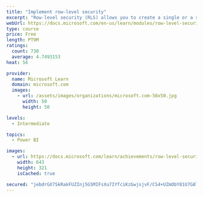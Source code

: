 ```yaml
---
title: "Implement row-level security"
excerpt: "Row-level security (RLS) allows you to create a single or a set of reports that targets data for a specific user. In this module, you will learn how to implement RLS by using either a static or dynamic method and how Microsoft Power BI simplifies testing RLS in Power BI Desktop and Power BI service."
webUrl: https://docs.microsoft.com/en-us/learn/modules/row-level-security-power-bi/
type: course
price: Free
length: PT9M
ratings:
  count: 730
  average: 4.7493153
heat: 56

provider:
  name: Microsoft Learn
  domain: microsoft.com
  images:
    - url: /assets/images/organizations/microsoft.com-50x50.jpg
      width: 50
      height: 50

levels:
  - Intermediate

topics:
  - Power BI

images:
  - url: https://docs.microsoft.com/learn/achievements/row-level-security-power-bi-social.png
    width: 643
    height: 321
    isCached: true

secured: "jebdrGX7SkRakFUZInj5G5MIFsXu7IYfciKzGwjsjvF/CS4+UZmObY81U7G8lepxlUKupb8M7KeolaPT0dQbBdus+CkvoLLwmMXPlDF3luk0NY27tIux/svfPxrFd5PKVZpGkmj/S4xQtyazFGMHEByzcWo36iq08wMpcVk+QJH9Koe+kApnG/j10SSIMZ9G5iZY2vAV3gn25994xttBVupzMsU6ER0N+fH5BHOG1Hyulu57mvnUCKSCkqkKlBQLwV6p5HR254R266y6Qrv6T29+BD1BkHx1fNfahAAo6eeEn5C72FUlw5xMJIX5eMFwJ/D1KtIBwXJY+i0A3nBR7nyVDNwtIMtr0yVLMOlXBpFWOjpdnI+708VBZByM4EIqyCvFxXHwKoMVI9DF69UEcu5FNb4/u1oawA8VSkVF/M4=;lZc4m2+Rn6cVnMgXSYUTXg=="
---
```


